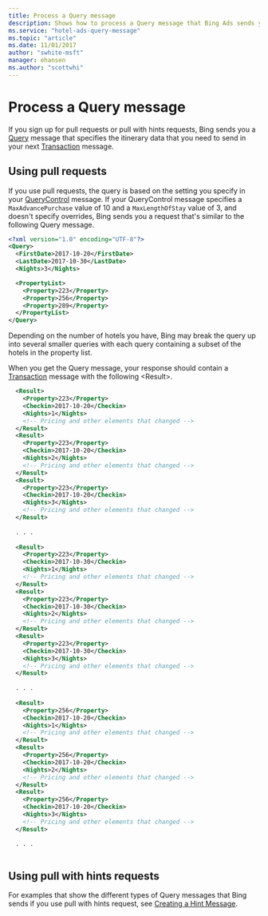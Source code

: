 ```yaml
---
title: Process a Query message
description: Shows how to process a Query message that Bing Ads sends you requesting your hotel itinerary data. 
ms.service: "hotel-ads-query-message"
ms.topic: "article"
ms.date: 11/01/2017
author: "swhite-msft"
manager: ehansen
ms.author: "scottwhi"
---
```


# Process a Query message

If you sign up for pull requests or pull with hints requests, Bing sends you a [Query](../query-message/query-message.md) message that specifies the itinerary data that you need to send in your next [Transaction](../transaction-message/transaction-message.md) message.

## Using pull requests

If you use pull requests, the query is based on the setting you specify in your [QueryControl](../query-control-message/query-control-message.md) message. If your QueryControl message specifies a `MaxAdvancePurchase` value of 10 and a `MaxLengthOfStay` value of 3, and doesn't specify overrides, Bing sends you a request that's similar to the following Query message. 

```xml
<?xml version="1.0" encoding="UTF-8"?>
<Query>
  <FirstDate>2017-10-20</FirstDate>
  <LastDate>2017-10-30</LastDate>
  <Nights>3</Nights>

  <PropertyList>
    <Property>223</Property>
    <Property>256</Property>
    <Property>289</Property>
  </PropertyList>
</Query>
``` 

Depending on the number of hotels you have, Bing may break the query up into several smaller queries with each query containing a subset of the hotels in the property list.

When you get the Query message, your response should contain a [Transaction](../transaction-message/transaction-message.md) message with the following \<Result\>.

```xml
  <Result>
    <Property>223</Property>
    <Checkin>2017-10-20</Checkin>
    <Nights>1</Nights>
    <!-- Pricing and other elements that changed -->
  </Result>
  <Result>
    <Property>223</Property>
    <Checkin>2017-10-20</Checkin>
    <Nights>2</Nights>
    <!-- Pricing and other elements that changed -->
  </Result>
  <Result>
    <Property>223</Property>
    <Checkin>2017-10-20</Checkin>
    <Nights>3</Nights>
    <!-- Pricing and other elements that changed -->
  </Result>
  
  . . .
  
  <Result>
    <Property>223</Property>
    <Checkin>2017-10-30</Checkin>
    <Nights>1</Nights>
    <!-- Pricing and other elements that changed -->
  </Result>
  <Result>
    <Property>223</Property>
    <Checkin>2017-10-30</Checkin>
    <Nights>2</Nights>
    <!-- Pricing and other elements that changed -->
  </Result>
  <Result>
    <Property>223</Property>
    <Checkin>2017-10-30</Checkin>
    <Nights>3</Nights>
    <!-- Pricing and other elements that changed -->
  </Result>
  
  . . .
  
  <Result>
    <Property>256</Property>
    <Checkin>2017-10-20</Checkin>
    <Nights>1</Nights>
    <!-- Pricing and other elements that changed -->
  </Result>
  <Result>
    <Property>256</Property>
    <Checkin>2017-10-20</Checkin>
    <Nights>2</Nights>
    <!-- Pricing and other elements that changed -->
  </Result>
  <Result>
    <Property>256</Property>
    <Checkin>2017-10-20</Checkin>
    <Nights>3</Nights>
    <!-- Pricing and other elements that changed -->
  </Result>

  . . .
    
```


## Using pull with hints requests

For examples that show the different types of Query messages that Bing sends if you use pull with hints request, see [Creating a Hint Message](../hint-message/create-hint-message.md).

 
